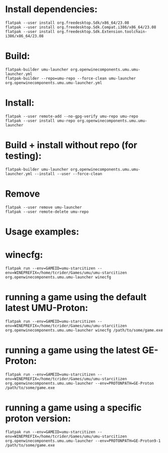 # Install dependencies:
```
flatpak --user install org.freedesktop.Sdk/x86_64/23.08
flatpak --user install org.freedesktop.Sdk.Compat.i386/x86_64/23.08
flatpak --user install org.freedesktop.Sdk.Extension.toolchain-i386/x86_64/23.08
```

# Build:
```
flatpak-builder umu-launcher org.openwinecomponents.umu.umu-launcher.yml
flatpak-builder --repo=umu-repo --force-clean umu-launcher org.openwinecomponents.umu.umu-launcher.yml
```

# Install:
```
flatpak --user remote-add --no-gpg-verify umu-repo umu-repo
flatpak --user install umu-repo org.openwinecomponents.umu.umu-launcher
```

# Build + install without repo (for testing):
```
flatpak-builder umu-launcher org.openwinecomponents.umu.umu-launcher.yml --install --user --force-clean
```

# Remove
```
flatpak --user remove umu-launcher
flatpak --user remote-delete umu-repo
```

# Usage examples:

# winecfg:
```
flatpak run --env=GAMEID=umu-starcitizen --env=WINEPREFIX=/home/tcrider/Games/umu/umu-starcitizen org.openwinecomponents.umu.umu-launcher winecfg
```

# running a game using the default latest UMU-Proton:
```
flatpak run --env=GAMEID=umu-starcitizen --env=WINEPREFIX=/home/tcrider/Games/umu/umu-starcitizen org.openwinecomponents.umu.umu-launcher winecfg /path/to/some/game.exe
```

# running a game using the latest GE-Proton:
```
flatpak run --env=GAMEID=umu-starcitizen --env=WINEPREFIX=/home/tcrider/Games/umu/umu-starcitizen org.openwinecomponents.umu.umu-launcher --env=PROTONPATH=GE-Proton /path/to/some/game.exe
```

# running a game using a specific proton version:
```
flatpak run --env=GAMEID=umu-starcitizen --env=WINEPREFIX=/home/tcrider/Games/umu/umu-starcitizen org.openwinecomponents.umu.umu-launcher --env=PROTONPATH=GE-Proton9-1 /path/to/some/game.exe
```
